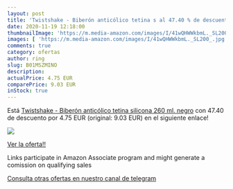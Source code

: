 ```yaml
---
layout: post
title: 'Twistshake - Biberón anticólico tetina s al 47.40 % de descuento'
date: 2020-11-19 12:18:00
thumbnailImage: 'https://m.media-amazon.com/images/I/41wQHWWkbmL._SL200_.jpg'
images: [ 'https://m.media-amazon.com/images/I/41wQHWWkbmL._SL200_.jpg' ]
comments: true
category: ofertas
author: ring
slug: B01MSZMINO
description:
actualPrice: 4.75 EUR
comparePrice: 9.03 EUR
inStock: true
---
```


Está [Twistshake - Biberón anticólico tetina silicona  260 ml.  negro](https://www.amazon.es/dp/B01MSZMINO/?tag=redken-21) con 47.40 de descuento por 4.75 EUR (original: 9.03 EUR) en el siguiente enlace!

[![](https://m.media-amazon.com/images/I/41wQHWWkbmL._SL200_.jpg)](https://www.amazon.es/dp/B01MSZMINO/?tag=redken-21)

[Ver la oferta!!](https://www.amazon.es/dp/B01MSZMINO/?tag=redken-21)

Links participate in Amazon Associate program and might generate a comission on qualifying sales

[Consulta otras ofertas en nuestro canal de telegram](https://t.me/s/ofertas25)
